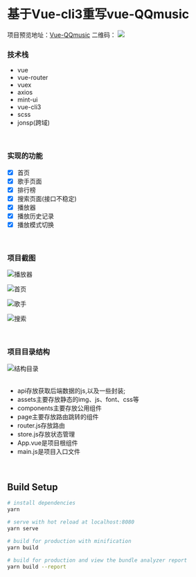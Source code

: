 # 基于Vue-cli3重写vue-QQmusic


项目预览地址：[Vue-QQmusic](https://timelessover.github.io/blog-share-cli3/dist/index.html#/)
二维码：
![](https://upload-images.jianshu.io/upload_images/8562733-157172662bba93c3.png?imageMogr2/auto-orient/strip%7CimageView2/2/w/400)


### 技术栈

 - vue
 - vue-router
 - vuex
 - axios
 - mint-ui
 - vue-cli3
 - scss
 - jonsp(跨域)

<br/>

### 实现的功能
- [x] 首页
- [x] 歌手页面
- [x] 排行榜
- [x] 搜索页面(接口不稳定)
- [x] 播放器
- [x] 播放历史记录
- [x] 播放模式切换
<br/>

### 项目截图
![播放器](https://upload-images.jianshu.io/upload_images/8562733-df2f215053cf04ff.png?imageMogr2/auto-orient/strip%7CimageView2/2/w/300)

![首页](https://upload-images.jianshu.io/upload_images/8562733-74adb508015b9db5.png?imageMogr2/auto-orient/strip%7CimageView2/2/w/300)

![歌手](https://upload-images.jianshu.io/upload_images/8562733-65623bce6f18fa6e.png?imageMogr2/auto-orient/strip%7CimageView2/2/w/300)

![搜索](https://upload-images.jianshu.io/upload_images/8562733-9097bff9fd855c5f.png?imageMogr2/auto-orient/strip%7CimageView2/2/w/300)


<br/>

### 项目目录结构
![结构目录](https://upload-images.jianshu.io/upload_images/8562733-067d8864c4390bd1.png?imageMogr2/auto-orient/strip%7CimageView2/2/w/1240)  
<br/>
+ api存放获取后端数据的js,以及一些封装;  
+ assets主要存放静态的img、js、font、css等  
+ components主要存放公用组件  
+ page主要存放路由跳转的组件  
+ router.js存放路由  
+ store.js存放状态管理  
+ App.vue是项目根组件  
+ main.js是项目入口文件  
<br/>

## Build Setup

``` bash
# install dependencies
yarn

# serve with hot reload at localhost:8080
yarn serve

# build for production with minification
yarn build

# build for production and view the bundle analyzer report
yarn build --report
```
<br/>



